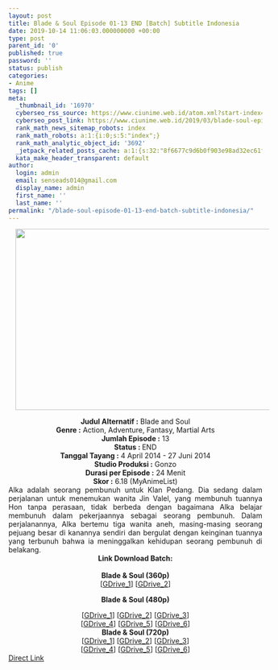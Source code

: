 ```yaml
---
layout: post
title: Blade & Soul Episode 01-13 END [Batch] Subtitle Indonesia
date: 2019-10-14 11:06:03.000000000 +00:00
type: post
parent_id: '0'
published: true
password: ''
status: publish
categories:
- Anime
tags: []
meta:
  _thumbnail_id: '16970'
  cyberseo_rss_source: https://www.ciunime.web.id/atom.xml?start-index=2551&max-results=150
  cyberseo_post_link: https://www.ciunime.web.id/2019/03/blade-soul-episode-01-13-end-batch.html
  rank_math_news_sitemap_robots: index
  rank_math_robots: a:1:{i:0;s:5:"index";}
  rank_math_analytic_object_id: '3692'
  _jetpack_related_posts_cache: a:1:{s:32:"8f6677c9d6b0f903e98ad32ec61f8deb";a:2:{s:7:"expires";i:1651597521;s:7:"payload";a:0:{}}}
  kata_make_header_transparent: default
author:
  login: admin
  email: senseads014@gmail.com
  display_name: admin
  first_name: ''
  last_name: ''
permalink: "/blade-soul-episode-01-13-end-batch-subtitle-indonesia/"
---
```

<div class="separator" style="clear: both; text-align: center;"><a href="https://4.bp.blogspot.com/-rBRNW3XhrSc/XJ97AFp0i5I/AAAAAAAAK34/nFzBDvEGnN4HkHF0qeYZOc59CTYJx85UgCLcBGAs/s1600/Blade%2B%2526%2BSoul.jpg" imageanchor="1" style="margin-left: 1em; margin-right: 1em;"><img border="0" data-original-height="720" data-original-width="1280" height="360" src="{{ site.baseurl }}/assets/2019/10/Blade%2B%2526%2BSoul.jpg" width="640" /></a></div>
<p>
<div style="text-align: center;"><b>Judul</b><b><b> Alternatif</b> :</b> Blade and Soul</div>
<div style="text-align: center;"><b><b>Genre :</b></b> Action, Adventure, Fantasy, Martial Arts</div>
<div style="text-align: center;"><b>Jumlah Episode :</b> 13<br /><b>Status :&nbsp;</b>END<br /><b>Tanggal Tayang :</b> 4 April 2014 - 27 Juni 2014<br /><b>Studio Produksi :</b> Gonzo<br /><b>Durasi per Episode :</b> 24 Menit</div>
<div style="text-align: center;"><b>Skor :</b> 6.18 (MyAnimeList)</div>
<div style="text-align: center;"></div>
<div style="text-align: justify;">Alka adalah seorang pembunuh untuk Klan Pedang. Dia sedang dalam perjalanan untuk menemukan wanita Jin Valel, yang membunuh tuannya Hon tanpa perasaan, tidak berbeda dengan bagaimana Alka belajar membunuh dalam pekerjaannya sebagai seorang pembunuh. Dalam perjalanannya, Alka bertemu tiga wanita aneh, masing-masing seorang pejuang besar di kanannya sendiri dan bergulat dengan keinginan tuannya yang terbunuh bahwa ia meninggalkan kehidupan seorang pembunuh di belakang.</div>
<div style="text-align: justify;"></div>
<div style="text-align: justify;"></div>
<div style="text-align: center;"><b>Link Download Batch:</b><br /><b><br /></b></div>
<div style="text-align: center;"><b>Blade &amp; Soul (360p)</b><br />[<a href="https://drive.google.com/uc?id=1wJjAU9xLdZk9eY73gx3u2Dt6bi0_zrpv" target="_blank" rel="noopener">GDrive_1</a>] [<a href="https://drive.google.com/uc?id=1cNNuKcg5-L8gAjLCRN0mbQz6XoFpNmNl" target="_blank" rel="noopener">GDrive_2</a>]</p>
<p><b>Blade &amp; Soul (480p)</b></div>
<div style="text-align: center;">[<a href="https://drive.google.com/uc?id=1pmbijo4FKZwqxyN2Wy74_RWAOWaWfOFz" target="_blank" rel="noopener">GDrive_1</a>] [<a href="https://drive.google.com/uc?id=1p1498BNUU7aE9NmM0BQUi37-osu5HNWL" target="_blank" rel="noopener">GDrive_2</a>] [<a href="https://drive.google.com/uc?id=1V6nrAWzfxUdM64FwWmVePy9zDzDMExOg" target="_blank" rel="noopener">GDrive_3</a>]<br />[<a href="https://drive.google.com/uc?id=1hlNLpBFDWqDqOp7Y0v_uT0Z48HW_VLcr" target="_blank" rel="noopener">GDrive_4</a>] [<a href="https://drive.google.com/uc?id=1-SYZgMfMuUBy2n19XRsec7h0X_ChD_UR" target="_blank" rel="noopener">GDrive_5</a>] [<a href="https://drive.google.com/uc?id=1CdOzfk5D8vCOdfozttL8npJx6bUU_LMn" target="_blank" rel="noopener">GDrive_6</a>]</div>
<div style="text-align: center;"><b>Blade &amp; Soul (720p)</b><br />[<a href="https://drive.google.com/uc?id=1OXy4LQp1WlRbGco0sSHuv0VcODfoMoHm" target="_blank" rel="noopener">GDrive_1</a>] [<a href="https://drive.google.com/uc?id=1-2z8q7cZraEbPinMahCWxY3VGUSUsWHY" target="_blank" rel="noopener">GDrive_2</a>] [<a href="https://drive.google.com/uc?id=1bX9vfx8OReERseqZzp9oQfS9DeDgU3rP" target="_blank" rel="noopener">GDrive_3</a>]<br />[<a href="https://drive.google.com/uc?id=1ZPq4Ol9lv7vWSis2Aoz2fvATe_LSJTDu" target="_blank" rel="noopener">GDrive_4</a>] [<a href="https://drive.google.com/uc?id=1Oy1hKfx74LYLvnTierQ0w8cXYjD_eHvA" target="_blank" rel="noopener">GDrive_5</a>] [<a href="https://drive.google.com/uc?id=1q46zjxreN19ABZWuxEVwzvTQPqHK775J" target="_blank" rel="noopener">GDrive_6</a>]</div>
<link rel="stylesheet" href="https://cdnjs.cloudflare.com/ajax/libs/font-awesome/4.7.0/css/font-awesome.min.css" />
<div class="divbtn"> <a href="https://handymansurrender.com/fihup8buzv?key=94550f7ce39444073321dde3b8782f97" class="btn"><i class="fa fa-download"></i> Direct Link</a> </div>
